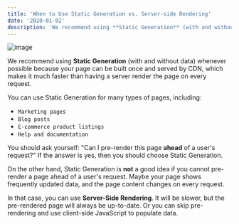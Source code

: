 ```yaml
---
title: 'When to Use Static Generation vs. Server-side Rendering'
date: '2020-01-02'
description: 'We recommend using **Static Generation** (with and without data) whenever possible because your page can be built once and served by CDN, which makes it much faster than having a server render the page on every request.'
---
```

![image](https://octodex.github.com/images/dojocat.jpg)


We recommend using **Static Generation** (with and without data) whenever possible because your page can be built once and served by CDN, which makes it much faster than having a server render the page on every request.

You can use Static Generation for many types of pages, including:

- `Marketing pages`
- `Blog posts`
- `E-commerce product listings`
- `Help and documentation`

You should ask yourself: "Can I pre-render this page **ahead** of a user's request?" If the answer is yes, then you should choose Static Generation.

On the other hand, Static Generation is **not** a good idea if you cannot pre-render a page ahead of a user's request. Maybe your page shows frequently updated data, and the page content changes on every request.

In that case, you can use **Server-Side Rendering**. It will be slower, but the pre-rendered page will always be up-to-date. Or you can skip pre-rendering and use client-side JavaScript to populate data.
